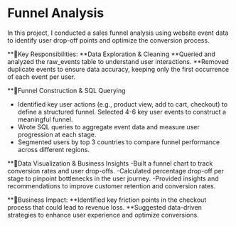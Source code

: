 # Funnel Analysis
In this project, I conducted a sales funnel analysis using website event data to identify user drop-off points and optimize the conversion process.

**🔹Key Responsibilities:
**Data Exploration & Cleaning
**Queried and analyzed the raw_events table to understand user interactions.
**Removed duplicate events to ensure data accuracy, keeping only the first occurrence of each event per user.

**🔹Funnel Construction & SQL Querying
- Identified key user actions (e.g., product view, add to cart, checkout) to define a structured funnel. Selected 4-6 key user events to construct a meaningful funnel.
- Wrote SQL queries to aggregate event data and measure user progression at each stage.
- Segmented users by top 3 countries to compare funnel performance across different regions.

**🔹Data Visualization & Business Insights
-Built a funnel chart to track conversion rates and user drop-offs.
-Calculated percentage drop-off per stage to pinpoint bottlenecks in the user journey.
-Provided insights and recommendations to improve customer retention and conversion rates.

**🔹Business Impact:
**Identified key friction points in the checkout process that could lead to revenue loss.
**Suggested data-driven strategies to enhance user experience and optimize conversions.
